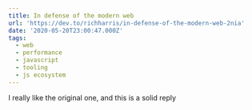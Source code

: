 ```yaml
---
title: In defense of the modern web
url: 'https://dev.to/richharris/in-defense-of-the-modern-web-2nia'
date: '2020-05-20T23:00:47.000Z'
tags:
  - web
  - performance
  - javascript
  - tooling
  - js ecosystem
---
```

I really like the original one, and this is a solid reply